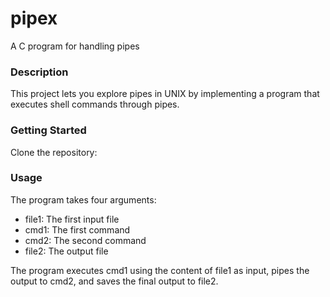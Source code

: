 # pipex
A C program for handling pipes

### Description
This project lets you explore pipes in UNIX by implementing a program that executes shell commands through pipes.

### Getting Started
Clone the repository:

### Usage
The program takes four arguments:

<ul>
<li> file1: The first input file </li>
<li> cmd1: The first command </li>
<li> cmd2: The second command </li>
<li> file2: The output file </li>
</ul>

The program executes cmd1 using the content of file1 as input, pipes the output to cmd2, and saves the final output to file2.
